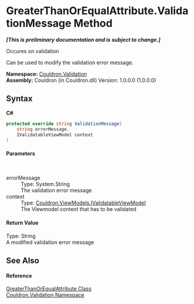 # GreaterThanOrEqualAttribute.ValidationMessage Method 
 _**\[This is preliminary documentation and is subject to change.\]**_

Occures on validation 

 Can be used to modify the validation error message.

**Namespace:**&nbsp;<a href="N_Couldron_Validation">Couldron.Validation</a><br />**Assembly:**&nbsp;Couldron (in Couldron.dll) Version: 1.0.0.0 (1.0.0.0)

## Syntax

**C#**<br />
``` C#
protected override string ValidationMessage(
	string errorMessage,
	IValidatableViewModel context
)
```


#### Parameters
&nbsp;<dl><dt>errorMessage</dt><dd>Type: System.String<br />The validation error message</dd><dt>context</dt><dd>Type: <a href="T_Couldron_ViewModels_IValidatableViewModel">Couldron.ViewModels.IValidatableViewModel</a><br />The Viewmodel context that has to be validated</dd></dl>

#### Return Value
Type: String<br />A modified validation error message

## See Also


#### Reference
<a href="T_Couldron_Validation_GreaterThanOrEqualAttribute">GreaterThanOrEqualAttribute Class</a><br /><a href="N_Couldron_Validation">Couldron.Validation Namespace</a><br />